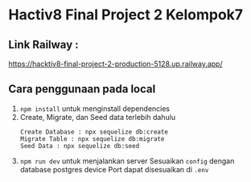 # Hactiv8 Final Project 2 Kelompok7

## Link Railway :
https://hacktiv8-final-project-2-production-5128.up.railway.app/

## Cara penggunaan pada local

1. `npm install` untuk menginstall dependencies
2. Create, Migrate, dan Seed data terlebih dahulu<br>
   ```
   Create Database : npx sequelize db:create
   Migrate Table : npx sequelize db:migrate
   Seed Data : npx sequelize db:seed
   ```
3. `npm run dev` untuk menjalankan server
Sesuaikan `config` dengan database postgres device
Port dapat disesuaikan di `.env`
